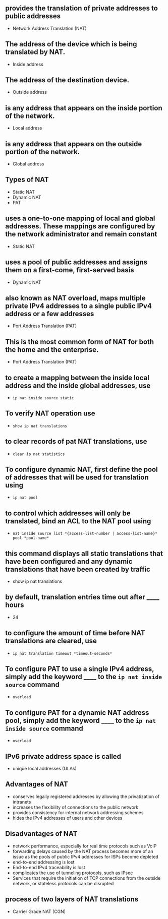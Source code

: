 <!-- Module 6: NAT for IPv4 -->

## provides the translation of private addresses to public addresses

- Network Address Translation (NAT)

## The address of the device which is being translated by NAT.

- Inside address

## The address of the destination device.

- Outside address

## is any address that appears on the inside portion of the network.

- Local address

## is any address that appears on the outside portion of the network.

- Global address

## Types of NAT

- Static NAT
- Dynamic NAT
- PAT

## uses a one-to-one mapping of local and global addresses. These mappings are configured by the network administrator and remain constant

- Static NAT

## uses a pool of public addresses and assigns them on a first-come, first-served basis

- Dynamic NAT

## also known as NAT overload, maps multiple private IPv4 addresses to a single public IPv4 address or a few addresses

- Port Address Translation (PAT)

## This is the most common form of NAT for both the home and the enterprise.

- Port Address Translation (PAT)

## to create a mapping between the inside local address and the inside global addresses, use

- `ip nat inside source static`

## To verify NAT operation use

- `show ip nat translations`

## to clear records of pat NAT translations, use

- `clear ip nat statistics`

## To configure dynamic NAT, first define the pool of addresses that will be used for translation using

- `ip nat pool`

## to control which addresses will only be translated, bind an ACL to the NAT pool using

- `nat inside source list *{access-list-number | access-list-name}* pool *pool-name*`

## this command displays all static translations that have been configured and any dynamic translations that have been created by traffic

- show ip nat translations

## by default, translation entries time out after ____ hours

- 24

## to configure the amount of time before NAT translations are cleared, use

- `ip nat translation timeout *timeout-seconds*`

## To configure PAT to use a single IPv4 address, simply add the keyword ____ to the `ip nat inside source` command

- `overload`

## To configure PAT for a dynamic NAT address pool, simply add the keyword ____ to the `ip nat inside source` command

- `overload`

## IPv6 private address space is called

- unique local addresses (ULAs)

<!-- extra -->

## Advantages of NAT

- conserves legally registered addresses by allowing the privatization of intranets
- increases the flexibility of connections to the public network
- provides consistency for internal network addressing schemes
- hides the IPv4 addresses of users and other devices

## Disadvantages of NAT

- network performance, especially for real time protocols such as VoIP
- forwarding delays caused by the NAT process becomes more of an issue as the pools of public IPv4 addresses for ISPs become depleted
- end-to-end addressing is lost
- End-to-end IPv4 traceability is lost
- complicates the use of tunneling protocols, such as IPsec
- Services that require the initiation of TCP connections from the outside network, or stateless protocols can be disrupted

## process of two layers of NAT translations
- Carrier Grade NAT (CGN)